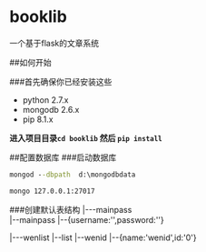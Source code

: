 # booklib
一个基于flask的文章系统

##如何开始

###首先确保你已经安装这些
* python 2.7.x
* mongodb 2.6.x
* pip 8.1.x

**进入项目目录`cd booklib` 然后 `pip install`**

##配置数据库
###启动数据库
```cmd
mongod --dbpath  d:\mongodbdata

mongo 127.0.0.1:27017
```
###创建默认表结构
|---mainpass <br />
  |--mainpass
    |--{username:'',password:''}
   
|---wenlist
  |--list
  |--wenid
    |--{name:'wenid',id:'0'}

